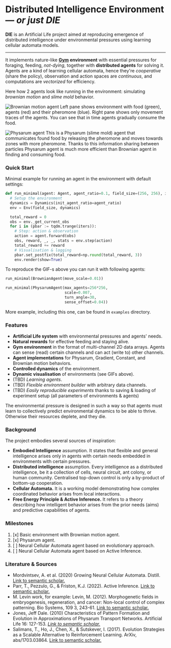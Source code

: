 # Distributed Intelligence Environment — *or just DIE*

**DIE** is an Artificial Life project aimed at reproducing emergence of distributed intelligence under environmental pressures using learning cellular automata models.

----

It implements nature-like **[Gym](https://github.com/Farama-Foundation/Gymnasium) environment** with essential pressures for foraging, feeding, *not-dying*, together with **distributed agents** for solving it. Agents are a kind of learning cellular automata, hence they're *cooperative* (share the policy), observation and action spaces are *continuous*, and computations are *vectorized* for efficiency.

Here how 2 agents look like running in the environment: simulating *brownian motion* and *slime mold* behavior.

![Brownian motion agent](img/RandomAgent.gif "Brownian motion agent animation")
Left pane shows environment with food (green), agents (red) and their pheromone (blue). Right pane shows only movement traces of the agents. You can see that in time agents gradually consume the food.

![Physarum agent](img/PhysarumAgent.gif "Physarum agent animation")
This is a Physarum (slime mold) agent that communicates found food by releasing the pheromone and moves towards zones with more pheromone. Thanks to this information sharing between particles Physarum agent is much more efficient than Brownian agent in finding and consuming food.

### Quick Start

Minimal example for running an agent in the environment with default settings:
```python
def run_minimal(agent: Agent, agent_ratio=0.1, field_size=(256, 256), iters=300):
  # Setup the environment
  dynamics = Dynamics(init_agent_ratio=agent_ratio)
  env = Env(field_size, dynamics)

  total_reward = 0
  obs = env._get_current_obs
  for i in (pbar := tqdm.trange(iters)):
    # Step: action & observation
    action = agent.forward(obs)
    obs, reward, _, _, stats = env.step(action)
    total_reward += reward
    # Visualisation & logging
    pbar.set_postfix(total_reward=np.round(total_reward, 3))
    env.render(show=True)
```

To reproduce the GIF-s above you can run it with following agents:
```python
run_minimal(BrownianAgent(move_scale=0.01))

run_minimal(PhysarumAgent(max_agents=256*256,
                          scale=0.007,
                          turn_angle=30,
                          sense_offset=0.04))
```

More example, including this one, can be found in `examples` directory.

### Features

- **Artificial Life system** with environmental pressures and agents' needs.
- **Natural rewards** for effective feeding and staying alive.
- **Gym environment** in the format of multi-channel 2D data arrays. Agents can sense (read) certain channels and can act (write to) other channels.
- **Agent implementations** for Physarum, Gradient, Constant, and Brownian motion behaviors.
- **Controlled dynamics** of the environment.
- **Dynamic visualisation** of environments (see GIFs above).
- (TBD) *Learning agents*.
- (TBD) *Flexible environment builder* with arbitrary data channels.
- (TBD) *Easily reproducible experiments* thanks to saving & loading of experiment setup (all parameters of environments & agents)

The environmental pressure is designed in such a way so that agents must learn to collectively predict environmental dynamics to be able to thrive. Otherwise their resources deplete, and they die.

### Background

The project embodies several sources of inspiration:
- **Embodied Intelligence** assumption.
  It states that flexible and general intelligence arises only in agents with certain needs embedded in environments with certain pressures.
- **Distributed intelligence** assumption. 
  Every intelligence as a distributed intelligence, be it a collection of cells, neural circuit, ant colony, or human community. Centralised top-down control is only a by-product of bottom-up cooperation.
- **Cellular Automata.**
  It is a working model demonstrating how complex coordinated behavior arises from local interactions.
- **Free Energy Principle & Active Inference.**
  It refers to a theory describing how intelligent behavior arises from the prior needs (aims) and predictive capabilities of agents.


### Milestones

1. [x] Basic environment with Brownian motion agent.
2. [x] Physarum agent.
3. [ ] Neural Cellular Automata agent based on evolutionary approach.
4. [ ] Neural Cellular Automata agent based on Active Inference. 

### Literature & Sources

- Mordvintsev, A. et al. (2020) Growing Neural Cellular Automata. Distill. [Link to semantic scholar.](https://api.semanticscholar.org/CorpusID:213719058)
- Parr, T., Pezzulo, G., & Friston, K.J. (2022). Active Inference. [Link to semantic scholar.](https://api.semanticscholar.org/CorpusID:247833519)
- M. Levin work, for example: Levin, M. (2012). Morphogenetic fields in embryogenesis, regeneration, and cancer: Non-local control of complex patterning. Bio Systems, 109 3, 243-61. [Link to semantic scholar.](https://api.semanticscholar.org/CorpusID:767009)
- Jones, Jeff Dale. (2010) Characteristics of Pattern Formation and Evolution in Approximations of Physarum Transport Networks. Artificial Life 16: 127-153. *[Link to semantic scholar.](https://api.semanticscholar.org/CorpusID:7511776Physarum)*
- Salimans, T., Ho, J., Chen, X., & Sutskever, I. (2017). Evolution Strategies as a Scalable Alternative to Reinforcement Learning. ArXiv, abs/1703.03864. [Link to semantic scholar.](https://api.semanticscholar.org/CorpusID:11410889)
